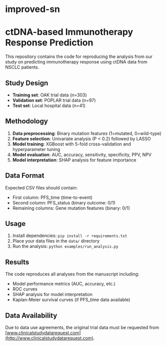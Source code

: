 # improved-sn

# ctDNA-based Immunotherapy Response Prediction

This repository contains the code for reproducing the analysis from our study on predicting immunotherapy response using ctDNA data from NSCLC patients.

## Study Design
- **Training set**: OAK trial data (n=303)
- **Validation set**: POPLAR trial data (n=97) 
- **Test set**: Local hospital data (n=41)

## Methodology
1. **Data preprocessing**: Binary mutation features (1=mutated, 0=wild-type)
2. **Feature selection**: Univariate analysis (P < 0.2) followed by LASSO
3. **Model training**: XGBoost with 5-fold cross-validation and hyperparameter tuning
4. **Model evaluation**: AUC, accuracy, sensitivity, specificity, PPV, NPV
5. **Model interpretation**: SHAP analysis for feature importance

## Data Format
Expected CSV files should contain:
- First column: PFS_time (time-to-event)
- Second column: PFS_status (binary outcome: 0/1)
- Remaining columns: Gene mutation features (binary: 0/1)

## Usage
1. Install dependencies: `pip install -r requirements.txt`
2. Place your data files in the `data/` directory
3. Run the analysis: `python examples/run_analysis.py`

## Results
The code reproduces all analyses from the manuscript including:
- Model performance metrics (AUC, accuracy, etc.)
- ROC curves
- SHAP analysis for model interpretation
- Kaplan-Meier survival curves (if PFS_time data available)

## Data Availability
Due to data use agreements, the original trial data must be requested from [www.clinicalstudydatarequest.com](http://www.clinicalstudydatarequest.com).
